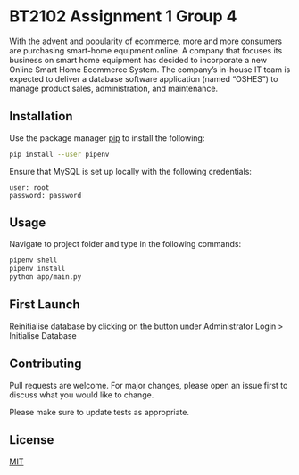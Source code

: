 # BT2102 Assignment 1 Group 4

With the advent and popularity of ecommerce, more and more consumers are purchasing smart-home equipment online. A
company that focuses its business on smart home equipment has decided to incorporate a new Online Smart Home Ecommerce
System. The company’s in-house IT team is expected to deliver a database software application (named “OSHES”) to manage
product sales, administration, and maintenance.

## Installation

Use the package manager [pip](https://pip.pypa.io/en/stable/) to install the following:

```bash
pip install --user pipenv
```

Ensure that MySQL is set up locally with the following credentials:

```
user: root
password: password
```

## Usage

Navigate to project folder and type in the following commands:

```bash
pipenv shell
pipenv install
python app/main.py
```

## First Launch

Reinitialise database by clicking on the button under Administrator Login > Initialise Database

## Contributing

Pull requests are welcome. For major changes, please open an issue first to discuss what you would like to change.

Please make sure to update tests as appropriate.

## License

[MIT](https://choosealicense.com/licenses/mit/)